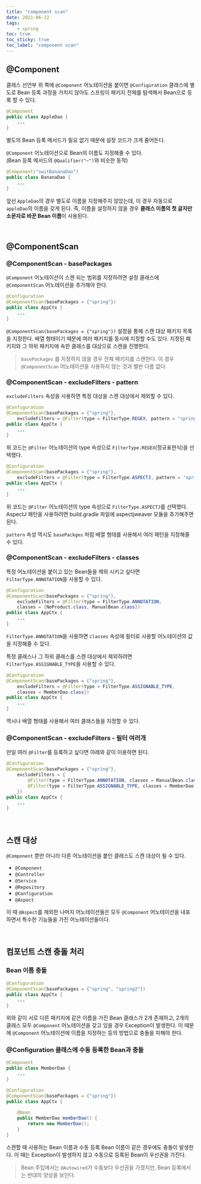 ```yaml
---
title: "component scan"
date: 2021-06-22
tags:
    - spring
toc: true
toc_sticky: true 
toc_label: "component scan"
---
```


## @Component 
클래스 선언부 위 쪽에 `@Component` 어노테이션을 붙이면 
`@Configuration` 클래스에 별도로 Bean 등록 과정을 거치지 않아도 
스프링이 패키지 전체를 탐색해서 Bean으로 등록 할 수 있다.

```java
@Component
public class AppleDao {
    ...
}
```

별도의 Bean 등록 메서드가 필요 없기 때문에 설정 코드가 크게 줄어든다.

`@Component` 어노테이션으로 Bean의 이름도 지정해줄 수 있다.  
(Bean 등록 메서드의 `@Qualifier("~")`와 비슷한 동작)

```java
@Component("switBananaDao")
public class BananaDao {
    ...
}
```

앞선 `AppleDao`의 경우 별도로 이름을 지정해주지 않았는데, 이 경우 자동으로 `appleDao`의 이름을 갖게 된다.
즉, 이름을 설정하지 않을 경우 **클래스 이름의 첫 글자만 소문자로 바꾼 Bean 이름**이 사용된다.

<br>

## @ComponentScan
### @ComponentScan - basePackages
`@Component` 어노테이션이 스캔 되는 범위를 지정하려면 설정 클래스에 `@ComponentScan` 어노테이션을 추가해야 한다.

```java
@Configuration
@ComponentScan(basePackages = {"spring"})
public class AppCtx {
    ...
}
```

`@ComponentScan(basePackages = {"spring"})` 설정을 통해 스캔 대상 패키지 목록을 지정한다. 
배열 형태이기 때문에 여러 패키지를 동시에 지정할 수도 있다. 지정된 패키지와 그 하위 패키지에 속한 클래스를 대상으로 스캔을 진행한다.

> `basePackages` 를 지정하지 않을 경우 전체 패키지를 스캔한다. 
> 이 경우 `@ComponentScan` 어노테이션을 사용하지 않는 것과 별반 다름 없다.

### @ComponentScan - excludeFilters - pattern
`excludeFilters` 속성을 사용하면 특정 대상을 스캔 대상에서 제외할 수 있다.

```java
@Configuration
@ComponentScan(basePackages = {"spring"},
    excludeFilters = @Filter(type = FilterType.REGEX, pattern = "spring\\..*Dao"))
public class AppCtx {
    ...
}
```

위 코드는 `@Filter` 어노테이션의 type 속성으로 `FilterType.REGEX`(정규표현식)을 선택했다.

```java
@Configuration
@ComponentScan(basePackages = {"spring"},
    excludeFilters = @Filter(type = FilterType.ASPECTJ, pattern = "spring.*Dao"))
public class AppCtx {
    ...
}
```

위 코드는 `@Filter` 어노테이션의 type 속성으로 `FilterType.ASPECTJ`를 선택했다. 
AspectJ 패턴을 사용하려면 build.gradle 파일에 aspectjweaver 모듈을 추가해주면 된다.

`pattern` 속성 역시도 `basePackges` 처럼 배열 형태를 사용해서 여러 패턴을 지정해줄 수 있다.

### @ComponentScan - excludeFilters - classes
특정 어노테이션을 붙이고 있는 Bean들을 제외 시키고 싶다면 `FilterType.ANNOTATION`을 사용할 수 있다.

```java
@Configuration
@ComponentScan(basePackages = {"spring"},
    excludeFilters = @Filter(type = FilterType.ANNOTATION, 
    classes = {NoProduct.class, ManualBean.class})
public class AppCtx {
    ...
}
```

`FilterType.ANNOTATION`을 사용하면 `classes` 속성에 필터로 사용할 어노테이션의 값을 지정해줄 수 있다.

특정 클래스나 그 하위 클래스를 스캔 대상에서 제외하려면 `FilterType.ASSIGNABLE_TYPE`을 사용할 수 있다.

```java
@Configuration
@ComponentScan(basePackages = {"spring"},
    excludeFilters = @Filter(type = FilterType.ASSIGNABLE_TYPE, 
    classes = MemberDao.class})
public class AppCtx {
    ...
}
```

역시나 배열 형태를 사용해서 여러 클래스들을 지정할 수 있다.

### @ComponentScan - excludeFilters - 필터 여러개
만일 여러 `@Filter`를 등록하고 싶다면 아래와 같이 이용하면 된다.

```java
@Configuration
@ComponentScan(basePackages = {"spring"},
    excludeFilters = {
        @Filter(type = FilterType.ANNOTATION, classes = ManualBean.class)
        @Filter(type = FilterType.ASSIGNABLE_TYPE, classes = MemberDao.class)
    })
public class AppCtx {
    ...
}
```

<br>

## 스캔 대상
`@Component` 뿐만 아니라 다른 어노테이션을 붙인 클래스도 스캔 대상이 될 수 있다.

- `@Component`
- `@Controller`
- `@Service`
- `@Repository`
- `@Configuration`
- `@Aspect`

이 때 `@Aspect`를 제외한 나머지 어노테이션들은 모두 `@Component` 어노테이션을 내포하면서 특수한 기능들을 가진 어노테이션들이다.

<br>

## 컴포넌트 스캔 충돌 처리
### Bean 이름 충돌
```java
@Configuration
@ComponentScan(basePackages = {"spring", "spring2"})
public class AppCtx {
    ...
}
```

위와 같이 서로 다른 패키지에 같은 이름을 가진 Bean 클래스가 2개 존재하고, 2개의 클래스 모두 `@Component` 어노테이션을 갖고 있을 경우 Exception이 발생한다. 이 때문에 `@Component` 어노테이션에 
이름을 지정하는 등의 방법으로 충돌을 피해야 한다.

### @Configuration 클래스에 수동 등록한 Bean과 충돌
```java
@Component
public class MemberDao {
    ...
}
```
```java
@Configuration
@ComponentScan(basePackages = {"spring"})
public class AppCtx {
    
    @Bean
    public MemberDao memberDao() {
        return new MemberDao();
    }
}
```

스캔할 때 사용하는 Bean 이름과 수동 등록 Bean 이름이 같은 경우에도 충돌이 발생한다. 
이 때는 Exception이 발생하지 않고 수동으로 등록된 Bean이 우선권을 가진다.

> Bean 주입에서는 `@Autowired`가 수동보다 우선권을 가졌지만, Bean 등록에서는 반대의 양상을 보인다.

